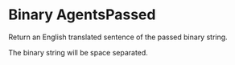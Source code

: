 # Binary AgentsPassed
Return an English translated sentence of the passed binary string.

The binary string will be space separated.